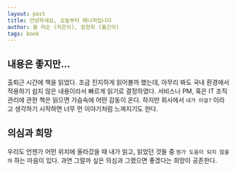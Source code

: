 ```yaml
---
layout: post
title: 안녕하세요, 오늘부터 매니저입니다
author: 윌 라슨 (지은이), 장현희 (옮긴이)
tags: book
---
```


## 내용은 좋지만...

출퇴근 시간에 책을 읽었다. 조금 진지하게 읽어볼까 했는데, 아무리 봐도 국내 환경에서 적용하기 쉽지 않은 내용이라서 빠르게 읽기로 결정하였다. 서비스나 PM, 혹은 IT 조직 관리에 관한 책은 읽으면 가슴속에 어떤 감동이 온다. 하지만 회사에서 `내가 이걸?` 이라고 생각하기 시작하면 너무 먼 이야기처럼 느껴지기도 한다.

## 의심과 희망

우리도 언젠가 어떤 위치에 올라갔을 때 내가 읽고, 읽었던 것들 중 `뭔가 도움이 되지 않을까` 하는 마음이 있다. 과연 그럴까 싶은 의심과 그랬으면 좋겠다는 희망이 공존한다.